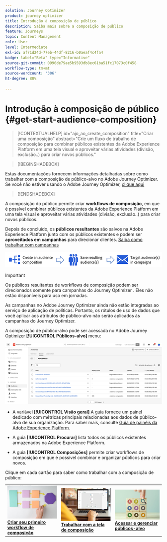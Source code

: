 ```yaml
---
solution: Journey Optimizer
product: journey optimizer
title: Introdução à composição de público
description: Saiba mais sobre a composição de público
feature: Journeys
topic: Content Management
role: User
level: Intermediate
exl-id: af71d24d-77eb-44df-8216-b0aeaf4c4fa4
badge: label="Beta" type="Informative"
source-git-commit: 0996de79ae5b9593db8ec61ba51fc17073c0f458
workflow-type: tm+mt
source-wordcount: '306'
ht-degree: 80%

---
```


# Introdução à composição de público {#get-start-audience-composition}

>[!CONTEXTUALHELP]
>id="ajo_ao_create_composition"
>title="Criar uma composição"
>abstract="Crie um fluxo de trabalho de composição para combinar públicos existentes da Adobe Experience Platform em uma tela visual e aproveitar várias atividades (divisão, exclusão..) para criar novos públicos."

>[!BEGINSHADEBOX]

Estas documentações fornecem informações detalhadas sobre como trabalhar com a composição de público-alvo no Adobe Journey Optimizer. Se você não estiver usando o Adobe Journey Optimizer, [clique aqui](https://experienceleague.adobe.com/docs/experience-platform/segmentation/ui/audience-composition.html)

>[!ENDSHADEBOX]

A composição do público permite criar **workflows de composição**, em que é possível combinar públicos existentes da Adobe Experience Platform em uma tela visual e aproveitar várias atividades (divisão, exclusão..) para criar novos públicos.

Depois de concluído, os **públicos resultantes** são salvos na Adobe Experience Platform junto com os públicos existentes e podem ser **aproveitados em campanhas** para direcionar clientes. [Saiba como trabalhar com campanhas](../campaigns/get-started-with-campaigns.md)

![](assets/audiences-process.png)

>[!IMPORTANT]
>
>Os públicos resultantes de workflows de composição podem ser direcionados somente para campanhas do Journey Optimizer . Eles não estão disponíveis para uso em jornadas.
>
>As campanhas no Adobe Journey Optimizer ainda não estão integradas ao serviço de aplicação de políticas. Portanto, os rótulos de uso de dados que você aplicar aos atributos de público-alvo não serão aplicados às campanhas do Journey Optimizer.

A composição de público-alvo pode ser acessada no Adobe Journey Optimizer **[!UICONTROL Públicos-alvo]** menu:

![](assets/audiences-browse.png)

* A variável **[!UICONTROL Visão geral]** A guia fornece um painel dedicado com métricas principais relacionadas aos dados de público-alvo de sua organização. Para saber mais, consulte [Guia de painéis da Adobe Experience Platform](https://experienceleague.adobe.com/docs/experience-platform/dashboards/guides/segments.html?lang=pt-BR).

* A guia **[!UICONTROL Procurar]** lista todos os públicos existentes armazenados na Adobe Experience Platform.

* A guia **[!UICONTROL Composições]** permite criar workflows de composição em que é possível combinar e organizar públicos para criar novos.

Clique em cada cartão para saber como trabalhar com a composição de público:

<table style="table-layout:fixed"><tr style="border: 0;">
<td><a href="create-compositions.md"><img alt="Criar workflows de composição" src="../assets/do-not-localize/ao-workflows.jpg"></a>
<div><a href="create-compositions.md"><strong>Criar seu primeiro workflow de composição</strong></a></div></td>
<td><a href="composition-canvas.md"><img alt="Trabalhar com a tela de composição" src="../assets/do-not-localize/ao-canvas.jpg"></a>
<div><a href="composition-canvas.md"><strong>Trabalhar com a tela de composição</strong></a></div></td>
<td><a href="access-audiences.md"><img alt="Acessar e gerenciar públicos-alvo" src="../assets/do-not-localize/ao-audiences.jpeg"></a>
<div><a href="access-audiences.md"><strong>Acessar e gerenciar públicos-alvo</strong></a></div></td>
</tr></table>
